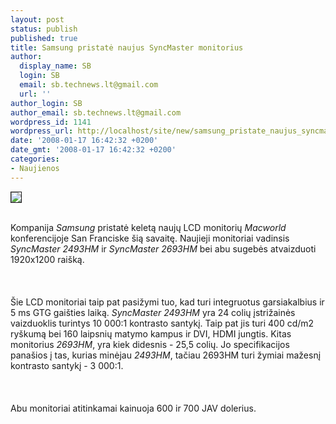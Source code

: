 ```yaml
---
layout: post
status: publish
published: true
title: Samsung pristatė naujus SyncMaster monitorius
author:
  display_name: SB
  login: SB
  email: sb.technews.lt@gmail.com
  url: ''
author_login: SB
author_email: sb.technews.lt@gmail.com
wordpress_id: 1141
wordpress_url: http://localhost/site/new/samsung_pristate_naujus_syncmaster_monitorius/
date: '2008-01-17 16:42:32 +0200'
date_gmt: '2008-01-17 16:42:32 +0200'
categories:
- Naujienos
---
```

<div class="imgright"><img src="http://www.technews.lt/upl/Failai/LCD2493HM_features_thm.jpg" border="1"></div>
<p><br>Kompanija <i>Samsung</i> pristatė keletą naujų LCD monitorių <i>Macworld</i> konferencijoje San Franciske šią savaitę. Naujieji monitoriai vadinsis <i>SyncMaster 2493HM</i> ir <i>SyncMaster 2693HM</i> bei abu sugebės atvaizduoti 1920x1200 raišką.<br />
<br><br />
<br>Šie LCD monitoriai taip pat pasižymi tuo, kad turi integruotus garsiakalbius ir 5 ms GTG gaišties laiką. <i>SyncMaster 2493HM</i> yra 24 colių įstrižainės vaizduoklis turintys 10 000:1 kontrasto santykį. Taip pat jis turi 400 cd/m2 ryškumą bei 160 laipsnių matymo kampus ir DVI, HDMI jungtis. Kitas monitorius <i>2693HM</i>, yra kiek didesnis - 25,5 colių. Jo specifikacijos panašios į tas, kurias minėjau <i>2493HM</i>, tačiau 2693HM turi žymiai mažesnį kontrasto santykį - 3 000:1.<br />
<br><br />
<br>Abu monitoriai atitinkamai kainuoja 600 ir 700 JAV dolerius.<br />
<br><br />
<br></p>
